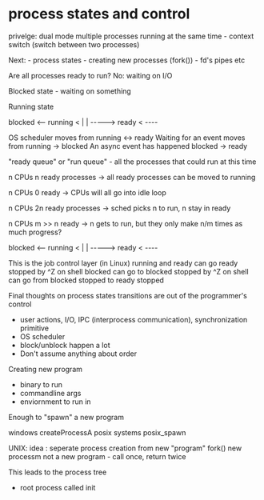 # process states and control

privelge: dual mode
multiple processes running at the same time
    - context switch (switch between two processes)

Next:
    - process states
    - creating new processes (fork())
    - fd's pipes etc

Are all processes ready to run?
    No: waiting on I/O

Blocked state - waiting on something

Running state

blocked <-- running <
  |                 |
  -----> ready < ---- 

OS scheduler moves from running <-> ready
Waiting for an event moves from running -> blocked
An async event has happened blocked -> ready

"ready queue" or "run queue"
    - all the processes that could run at this time

n CPUs n ready processes -> all ready processes can be moved to running

n CPUs 0 ready -> CPUs will all go into idle loop

n CPUs 2n ready processes -> sched picks n to run, n stay in ready

n CPUs m >> n ready -> n gets to run, but they only make n/m times as much progress?


blocked <-- running <
  |                 |
  -----> ready < ----

This is the job control layer (in Linux)
running and ready can go ready stopped by ^Z on shell
blocked can go to blocked stopped by ^Z on shell
can go from blocked stopped to ready stopped

Final thoughts on process states
transitions are out of the programmer's control
- user actions, I/O, IPC (interprocess communication), synchronization primitive
- OS scheduler 
- block/unblock happen a lot
- Don't assume anything about order

Creating new program
- binary to run
- commandline args
- enviornment to run in

Enough to "spawn" a new program

windows createProcessA
posix systems posix_spawn

UNIX: idea : seperate process creation from new "program"
fork() new processm not a new program
    - call once, return twice

This leads to the process tree
- root process called init
